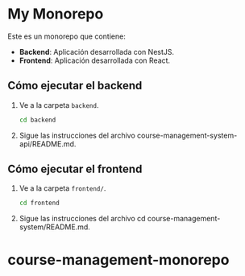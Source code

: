 # My Monorepo

Este es un monorepo que contiene:

- **Backend**: Aplicación desarrollada con NestJS.
- **Frontend**: Aplicación desarrollada con React.

## Cómo ejecutar el backend

1. Ve a la carpeta `backend`.

   ```bash
   cd backend
   ```

2. Sigue las instrucciones del archivo course-management-system-api/README.md.

## Cómo ejecutar el frontend

1. Ve a la carpeta `frontend/`.

   ```bash
   cd frontend
   ```

2. Sigue las instrucciones del archivo cd course-management-system/README.md.
# course-management-monorepo
